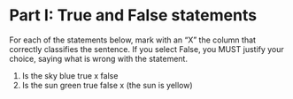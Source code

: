 # Part I: True and False statements

For each of the statements below, mark with an “X” the column that correctly classifies the sentence. If you select False, you MUST justify your choice, saying what is wrong with the statement.

1.  Is the sky blue
true x
false
2. Is the sun green
true
false x (the sun is yellow)
